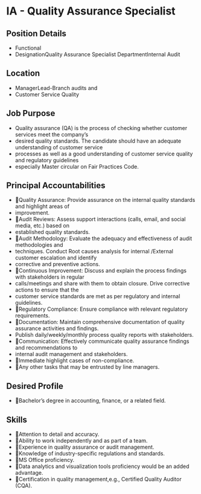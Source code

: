 # IA - Quality Assurance Specialist

## Position Details

* Functional
* DesignationQuality Assurance Specialist DepartmentInternal Audit

## Location

* ManagerLead-Branch  audits  and
* Customer Service Quality

## Job Purpose

* Quality assurance (QA) is the process of  checking whether customer services meet the company’s
* desired quality standards.  The candidate should have an adequate understanding of customer service
* processes as well as a good understanding of customer service quality and regulatory guidelines
* especially Master circular on Fair Practices Code.

## Principal Accountabilities

* Quality Assurance:  Provide assurance on the internal quality standards and highlight areas of
* improvement.
* Audit  Reviews:  Assess  support  interactions  (calls,  email,  and  social  media,  etc.)  based  on
* established quality standards.
* Audit  Methodology:  Evaluate  the  adequacy  and  effectiveness  of  audit  methodologies  and
* techniques. Conduct Root causes analysis for internal /External customer escalation and identify
* corrective and preventive actions.
* Continuous Improvement:  Discuss and explain the process findings with stakeholders in regular
* calls/meetings and share with them to obtain closure.  Drive corrective actions to ensure that the
* customer service standards are met as per regulatory and internal guidelines.
* Regulatory Compliance:  Ensure compliance with relevant regulatory requirements.
* Documentation: Maintain comprehensive documentation of quality assurance activities and findings.
* Publish daily/weekly/monthly process quality reports with stakeholders.
* Communication: Effectively  communicate  quality  assurance  findings  and  recommendations  to
* internal audit management and stakeholders.
* Immediate highlight cases of non-compliance.
* Any other tasks that may be entrusted by line managers.

## Desired Profile

* Bachelor’s degree in accounting, finance, or a related field.

## Skills

* Attention to detail and accuracy.
* Ability to work independently and as part of a team.
* Experience in quality assurance or audit management.
* Knowledge of industry-specific regulations and standards.
* MS Office proficiency.
* Data analytics and visualization tools proficiency would be an added advantage.
* Certification in quality management,e.g., Certified Quality Auditor (CQA).
